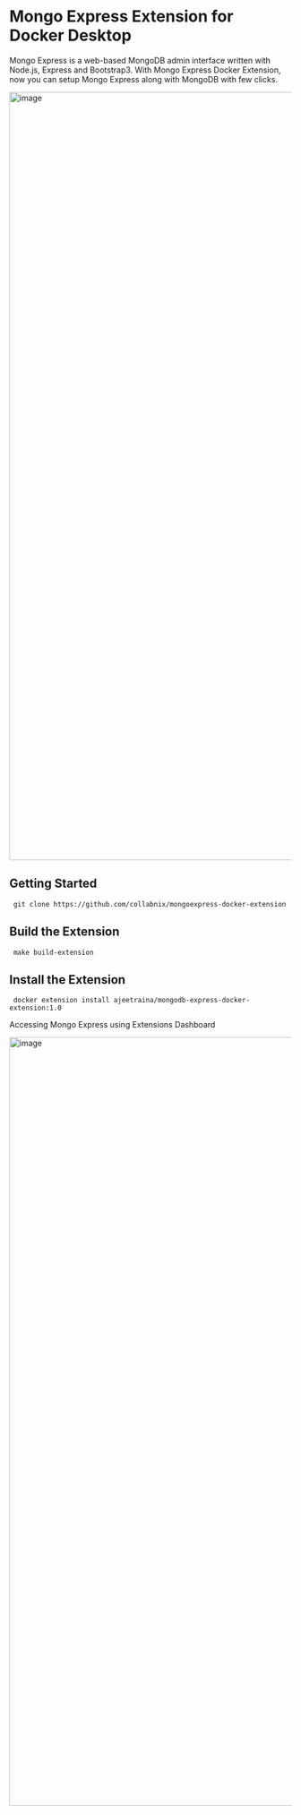 # Mongo Express Extension for Docker Desktop

Mongo Express is a web-based MongoDB admin interface written with Node.js, Express and Bootstrap3.
With Mongo Express Docker Extension, now you can setup Mongo Express along with MongoDB with few clicks.

<img width="1372" alt="image" src="https://user-images.githubusercontent.com/313480/200106477-172ed89e-f1b5-402a-b45d-56dc9c4d724d.png">



## Getting Started


```
 git clone https://github.com/collabnix/mongoexpress-docker-extension
```

## Build the Extension

```
 make build-extension
```

## Install the Extension

```
 docker extension install ajeetraina/mongodb-express-docker-extension:1.0
```


Accessing Mongo Express using Extensions Dashboard

<img width="1373" alt="image" src="https://user-images.githubusercontent.com/313480/200106485-91a8516b-ec16-48f2-b37f-f8c57ed9966c.png">

